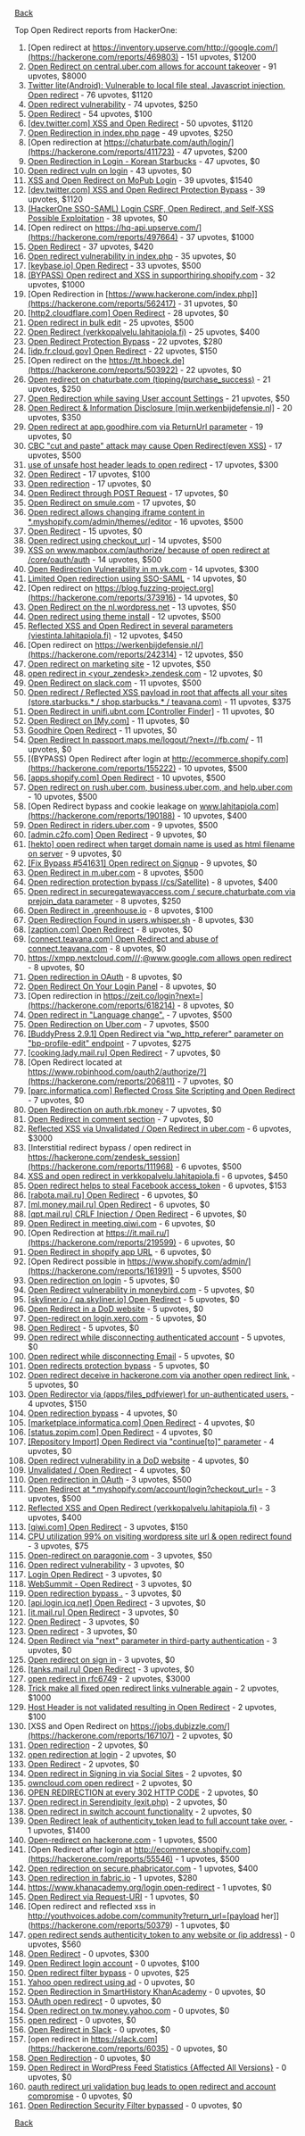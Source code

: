[Back](../README.md)

Top Open Redirect reports from HackerOne:

1. [Open redirect at https://inventory.upserve.com/http://google.com/](https://hackerone.com/reports/469803) - 151 upvotes, $1200
2. [Open Redirect on central.uber.com allows for account takeover](https://hackerone.com/reports/206591) - 91 upvotes, $8000
3. [Twitter lite(Android): Vulnerable to local file steal, Javascript injection, Open redirect](https://hackerone.com/reports/499348) - 76 upvotes, $1120
4. [Open redirect vulnerability](https://hackerone.com/reports/380760) - 74 upvotes, $250
5. [Open Redirect](https://hackerone.com/reports/504751) - 54 upvotes, $100
6. [[dev.twitter.com] XSS and Open Redirect](https://hackerone.com/reports/260744) - 50 upvotes, $1120
7. [Open Redirection in index.php page](https://hackerone.com/reports/320376) - 49 upvotes, $250
8. [Open redirection at https://chaturbate.com/auth/login/](https://hackerone.com/reports/411723) - 47 upvotes, $200
9. [Open Redirection in Login - Korean Starbucks](https://hackerone.com/reports/380939) - 47 upvotes, $0
10. [Open redirect vuln on login](https://hackerone.com/reports/608031) - 43 upvotes, $0
11. [XSS and Open Redirect on MoPub Login](https://hackerone.com/reports/683298) - 39 upvotes, $1540
12. [[dev.twitter.com] XSS and Open Redirect Protection Bypass](https://hackerone.com/reports/330008) - 39 upvotes, $1120
13. [(HackerOne SSO-SAML) Login CSRF, Open Redirect, and Self-XSS Possible Exploitation](https://hackerone.com/reports/171398) - 38 upvotes, $0
14. [Open redirect on https://hq-api.upserve.com/](https://hackerone.com/reports/497664) - 37 upvotes, $1000
15. [Open Redirect](https://hackerone.com/reports/246897) - 37 upvotes, $420
16. [Open redirect vulnerability in index.php](https://hackerone.com/reports/439075) - 35 upvotes, $0
17. [[keybase.io] Open Redirect](https://hackerone.com/reports/87027) - 33 upvotes, $500
18. [(BYPASS) Open redirect and XSS in supporthiring.shopify.com](https://hackerone.com/reports/158434) - 32 upvotes, $1000
19. [Open Redirection in [https://www.hackerone.com/index.php]](https://hackerone.com/reports/562417) - 31 upvotes, $0
20. [[http2.cloudflare.com] Open Redirect](https://hackerone.com/reports/193027) - 28 upvotes, $0
21. [Open redirect in bulk edit](https://hackerone.com/reports/169759) - 25 upvotes, $500
22. [Open Redirect (verkkopalvelu.lahitapiola.fi)](https://hackerone.com/reports/179328) - 25 upvotes, $400
23. [Open Redirect Protection Bypass](https://hackerone.com/reports/283460) - 22 upvotes, $280
24. [[idp.fr.cloud.gov] Open Redirect](https://hackerone.com/reports/387007) - 22 upvotes, $150
25. [Open redirect on the https://tt.hboeck.de](https://hackerone.com/reports/503922) - 22 upvotes, $0
26. [Open redirect on chaturbate.com (tipping/purchase_success)](https://hackerone.com/reports/413426) - 21 upvotes, $250
27. [Open Redirection while saving User account Settings](https://hackerone.com/reports/288219) - 21 upvotes, $50
28. [Open Redirect & Information Disclosure [mijn.werkenbijdefensie.nl]](https://hackerone.com/reports/239503) - 20 upvotes, $350
29. [Open redirect at app.goodhire.com via ReturnUrl parameter](https://hackerone.com/reports/240091) - 19 upvotes, $0
30. [CBC "cut and paste" attack may cause Open Redirect(even XSS)](https://hackerone.com/reports/126203) - 17 upvotes, $500
31. [use of unsafe host header leads to open redirect](https://hackerone.com/reports/210875) - 17 upvotes, $300
32. [Open Redirect](https://hackerone.com/reports/311330) - 17 upvotes, $100
33. [Open redirection](https://hackerone.com/reports/207285) - 17 upvotes, $0
34. [Open Redirect through POST Request](https://hackerone.com/reports/242243) - 17 upvotes, $0
35. [Open Redirect on smule.com](https://hackerone.com/reports/440484) - 17 upvotes, $0
36. [Open redirect allows changing iframe content in *.myshopify.com/admin/themes/<id>/editor](https://hackerone.com/reports/165046) - 16 upvotes, $500
37. [Open Redirect](https://hackerone.com/reports/243001) - 15 upvotes, $0
38. [Open redirect using checkout_url](https://hackerone.com/reports/159522) - 14 upvotes, $500
39. [XSS on www.mapbox.com/authorize/ because of open redirect at /core/oauth/auth](https://hackerone.com/reports/143240) - 14 upvotes, $500
40. [Open Redirection Vulnerability in m.vk.com](https://hackerone.com/reports/347645) - 14 upvotes, $300
41. [Limited Open redirection using SSO-SAML](https://hackerone.com/reports/178345) - 14 upvotes, $0
42. [Open redirect on https://blog.fuzzing-project.org](https://hackerone.com/reports/373916) - 14 upvotes, $0
43. [Open Redirect on the nl.wordpress.net](https://hackerone.com/reports/309058) - 13 upvotes, $50
44. [Open redirect using theme install](https://hackerone.com/reports/101962) - 12 upvotes, $500
45. [Reflected XSS and Open Redirect in several parameters (viestinta.lahitapiola.fi)](https://hackerone.com/reports/191387) - 12 upvotes, $450
46. [Open redirect on https://werkenbijdefensie.nl/](https://hackerone.com/reports/242314) - 12 upvotes, $50
47. [Open redirect on marketing site](https://hackerone.com/reports/219447) - 12 upvotes, $50
48. [open redirect in <your_zendesk>.zendesk.com](https://hackerone.com/reports/99516) - 12 upvotes, $0
49. [Open Redirect on slack.com](https://hackerone.com/reports/140447) - 11 upvotes, $500
50. [Open redirect / Reflected XSS payload in root that affects all your sites (store.starbucks.* / shop.starbucks.* / teavana.com)](https://hackerone.com/reports/196846) - 11 upvotes, $375
51. [Open Redirect in unifi.ubnt.com [Controller Finder]](https://hackerone.com/reports/141355) - 11 upvotes, $0
52. [Open Redirect on [My.com]](https://hackerone.com/reports/244721) - 11 upvotes, $0
53. [Goodhire Open Redirect](https://hackerone.com/reports/277078) - 11 upvotes, $0
54. [Open Redirect In passport.maps.me/logout/?next=//fb.com/](https://hackerone.com/reports/448841) - 11 upvotes, $0
55. [(BYPASS) Open Redirect after login at http://ecommerce.shopify.com](https://hackerone.com/reports/155222) - 10 upvotes, $500
56. [[apps.shopify.com] Open Redirect](https://hackerone.com/reports/160047) - 10 upvotes, $500
57. [Open redirect on rush.uber.com, business.uber.com, and help.uber.com](https://hackerone.com/reports/126070) - 10 upvotes, $500
58. [Open Redirect bypass and cookie leakage on www.lahitapiola.com](https://hackerone.com/reports/190188) - 10 upvotes, $400
59. [Open Redirect in riders.uber.com](https://hackerone.com/reports/125003) - 9 upvotes, $500
60. [[admin.c2fo.com] Open Redirect](https://hackerone.com/reports/39198) - 9 upvotes, $0
61. [[hekto] open redirect when target domain name is used as html filename on server](https://hackerone.com/reports/320693) - 9 upvotes, $0
62. [[Fix Bypass #541631] Open redirect on Signup](https://hackerone.com/reports/541948) - 9 upvotes, $0
63. [Open Redirect in m.uber.com](https://hackerone.com/reports/125000) - 8 upvotes, $500
64. [Open redirection protection bypass (/cs/Satellite)](https://hackerone.com/reports/164895) - 8 upvotes, $400
65. [Open redirect in securegatewayaccess.com / secure.chaturbate.com via prejoin_data parameter](https://hackerone.com/reports/400982) - 8 upvotes, $250
66. [Open Redirect in <customer>.greenhouse.io](https://hackerone.com/reports/203726) - 8 upvotes, $100
67. [Open Redirection Found in users.whisper.sh](https://hackerone.com/reports/261592) - 8 upvotes, $30
68. [[zaption.com] Open Redirect](https://hackerone.com/reports/45516) - 8 upvotes, $0
69. [[connect.teavana.com] Open Redirect and abuse of connect.teavana.com](https://hackerone.com/reports/217430) - 8 upvotes, $0
70. [https://xmpp.nextcloud.com///;@www.google.com allows open redirect](https://hackerone.com/reports/211213) - 8 upvotes, $0
71. [Open redirection in OAuth](https://hackerone.com/reports/405697) - 8 upvotes, $0
72. [Open Redirect On Your Login Panel](https://hackerone.com/reports/473064) - 8 upvotes, $0
73. [Open redirection in https://zeit.co/login?next=](https://hackerone.com/reports/618214) - 8 upvotes, $0
74. [Open redirect in "Language change".](https://hackerone.com/reports/52035) - 7 upvotes, $500
75. [Open Redirection on Uber.com](https://hackerone.com/reports/119236) - 7 upvotes, $500
76. [[BuddyPress 2.9.1] Open Redirect via "wp_http_referer" parameter on "bp-profile-edit" endpoint](https://hackerone.com/reports/277502) - 7 upvotes, $275
77. [[cooking.lady.mail.ru] Open Redirect](https://hackerone.com/reports/192373) - 7 upvotes, $0
78. [Open Redirect located at https://www.robinhood.com/oauth2/authorize/?](https://hackerone.com/reports/206811) - 7 upvotes, $0
79. [[parc.informatica.com] Reflected Cross Site Scripting and Open Redirect](https://hackerone.com/reports/178278) - 7 upvotes, $0
80. [Open Redirection on auth.rbk.money](https://hackerone.com/reports/295865) - 7 upvotes, $0
81. [Open Redirect in comment section](https://hackerone.com/reports/603196) - 7 upvotes, $0
82. [Reflected XSS via Unvalidated / Open Redirect in uber.com](https://hackerone.com/reports/125791) - 6 upvotes, $3000
83. [Interstitial redirect bypass / open redirect in https://hackerone.com/zendesk_session](https://hackerone.com/reports/111968) - 6 upvotes, $500
84. [XSS and open redirect in verkkopalvelu.lahitapiola.fi](https://hackerone.com/reports/183796) - 6 upvotes, $450
85. [Open redirect helps to steal Facebook access_token](https://hackerone.com/reports/99435) - 6 upvotes, $153
86. [[rabota.mail.ru] Open Redirect](https://hackerone.com/reports/87804) - 6 upvotes, $0
87. [[ml.money.mail.ru] Open Redirect](https://hackerone.com/reports/192375) - 6 upvotes, $0
88. [[qpt.mail.ru] CRLF Injection / Open Redirect](https://hackerone.com/reports/181939) - 6 upvotes, $0
89. [Open Redirect in meeting.qiwi.com](https://hackerone.com/reports/100200) - 6 upvotes, $0
90. [Open Redirection at https://it.mail.ru/](https://hackerone.com/reports/219599) - 6 upvotes, $0
91. [Open Redirect in shopify app URL](https://hackerone.com/reports/226408) - 6 upvotes, $0
92. [Open Redirect possible in https://www.shopify.com/admin/](https://hackerone.com/reports/161991) - 5 upvotes, $500
93. [Open redirection on login](https://hackerone.com/reports/123172) - 5 upvotes, $0
94. [Open Redirect vulnerability in moneybird.com](https://hackerone.com/reports/131728) - 5 upvotes, $0
95. [[skyliner.io / qa.skyliner.io] Open Redirect](https://hackerone.com/reports/163124) - 5 upvotes, $0
96. [Open Redirect in a DoD website](https://hackerone.com/reports/187006) - 5 upvotes, $0
97. [Open-redirect on login.xero.com](https://hackerone.com/reports/122054) - 5 upvotes, $0
98. [Open Redirect](https://hackerone.com/reports/219458) - 5 upvotes, $0
99. [Open redirect while disconnecting authenticated account](https://hackerone.com/reports/224317) - 5 upvotes, $0
100. [Open redirect while disconnecting Email](https://hackerone.com/reports/238117) - 5 upvotes, $0
101. [Open redirects protection bypass](https://hackerone.com/reports/236599) - 5 upvotes, $0
102. [Open redirect deceive in hackerone.com via another open redirect link.](https://hackerone.com/reports/296706) - 5 upvotes, $0
103. [Open Redirector via (apps/files_pdfviewer) for un-authenticated users.](https://hackerone.com/reports/131082) - 4 upvotes, $150
104. [Open redirection bypass](https://hackerone.com/reports/127741) - 4 upvotes, $0
105. [[marketplace.informatica.com] Open Redirect](https://hackerone.com/reports/123625) - 4 upvotes, $0
106. [[status.zopim.com] Open Redirect](https://hackerone.com/reports/104896) - 4 upvotes, $0
107. [[Repository Import] Open Redirect via "continue[to]" parameter](https://hackerone.com/reports/215970) - 4 upvotes, $0
108. [Open redirect vulnerability in a DoD website](https://hackerone.com/reports/187969) - 4 upvotes, $0
109. [Unvalidated / Open Redirect](https://hackerone.com/reports/188338) - 4 upvotes, $0
110. [Open redirection in OAuth](https://hackerone.com/reports/55525) - 3 upvotes, $500
111. [Open Redirect at *.myshopify.com/account/login?checkout_url=](https://hackerone.com/reports/103772) - 3 upvotes, $500
112. [Reflected XSS and Open Redirect (verkkopalvelu.lahitapiola.fi)](https://hackerone.com/reports/194207) - 3 upvotes, $400
113. [[qiwi.com] Open Redirect](https://hackerone.com/reports/38157) - 3 upvotes, $150
114. [CPU utilization 99% on visiting wordpress site url & open redirect found](https://hackerone.com/reports/129091) - 3 upvotes, $75
115. [Open-redirect on paragonie.com](https://hackerone.com/reports/113112) - 3 upvotes, $50
116. [Open redirect vulnerability](https://hackerone.com/reports/2731) - 3 upvotes, $0
117. [Login Open Redirect](https://hackerone.com/reports/131552) - 3 upvotes, $0
118. [WebSummit - Open Redirect](https://hackerone.com/reports/172746) - 3 upvotes, $0
119. [Open redirection bypass .](https://hackerone.com/reports/144525) - 3 upvotes, $0
120. [[api.login.icq.net] Open Redirect](https://hackerone.com/reports/113332) - 3 upvotes, $0
121. [[it.mail.ru] Open Redirect](https://hackerone.com/reports/96474) - 3 upvotes, $0
122. [Open Redirect](https://hackerone.com/reports/177485) - 3 upvotes, $0
123. [Open redirect](https://hackerone.com/reports/214034) - 3 upvotes, $0
124. [Open Redirect via "next" parameter in third-party authentication](https://hackerone.com/reports/223326) - 3 upvotes, $0
125. [Open redirect on sign in](https://hackerone.com/reports/231760) - 3 upvotes, $0
126. [[tanks.mail.ru] Open Redirect](https://hackerone.com/reports/201838) - 3 upvotes, $0
127. [open redirect in rfc6749](https://hackerone.com/reports/26962) - 2 upvotes, $3000
128. [Trick make all fixed open redirect links vulnerable again](https://hackerone.com/reports/104087) - 2 upvotes, $1000
129. [Host Header is not validated resulting in Open Redirect](https://hackerone.com/reports/7357) - 2 upvotes, $100
130. [XSS and Open Redirect on https://jobs.dubizzle.com/](https://hackerone.com/reports/167107) - 2 upvotes, $0
131. [Open redirection](https://hackerone.com/reports/132251) - 2 upvotes, $0
132. [open redirection at login](https://hackerone.com/reports/116315) - 2 upvotes, $0
133. [Open Redirect](https://hackerone.com/reports/210384) - 2 upvotes, $0
134. [Open redirect in Signing in via Social Sites](https://hackerone.com/reports/223718) - 2 upvotes, $0
135. [owncloud.com open redirect](https://hackerone.com/reports/258632) - 2 upvotes, $0
136. [OPEN REDIRECTION at every 302 HTTP CODE](https://hackerone.com/reports/369447) - 2 upvotes, $0
137. [Open redirect in Serendipity (exit.php)](https://hackerone.com/reports/373932) - 2 upvotes, $0
138. [Open redirect in switch account functionality](https://hackerone.com/reports/390663) - 2 upvotes, $0
139. [Open Redirect leak of authenticity_token lead to full account take over.](https://hackerone.com/reports/49759) - 1 upvotes, $1400
140. [Open-redirect on hackerone.com](https://hackerone.com/reports/57163) - 1 upvotes, $500
141. [Open Redirect after login at http://ecommerce.shopify.com](https://hackerone.com/reports/55546) - 1 upvotes, $500
142. [Open redirection on secure.phabricator.com](https://hackerone.com/reports/25160) - 1 upvotes, $400
143. [Open redirection in fabric.io](https://hackerone.com/reports/39631) - 1 upvotes, $280
144. [https://www.khanacademy.org/login open-redirect](https://hackerone.com/reports/6357) - 1 upvotes, $0
145. [Open Redirect via Request-URI](https://hackerone.com/reports/15298) - 1 upvotes, $0
146. [Open redirect and reflected xss in http://youthvoices.adobe.com/community?return_url=[payload her]](https://hackerone.com/reports/50379) - 1 upvotes, $0
147. [open redirect sends authenticity_token to any website or (ip address)](https://hackerone.com/reports/50752) - 0 upvotes, $560
148. [Open Redirect](https://hackerone.com/reports/14699) - 0 upvotes, $300
149. [Open Redirect login account](https://hackerone.com/reports/16718) - 0 upvotes, $100
150. [Open redirect filter bypass](https://hackerone.com/reports/76738) - 0 upvotes, $25
151. [Yahoo open redirect using ad](https://hackerone.com/reports/2322) - 0 upvotes, $0
152. [Open Redirection in SmartHistory KhanAcademy](https://hackerone.com/reports/6564) - 0 upvotes, $0
153. [OAuth open redirect](https://hackerone.com/reports/7900) - 0 upvotes, $0
154. [Open redirect on tw.money.yahoo.com](https://hackerone.com/reports/4570) - 0 upvotes, $0
155. [open redirect](https://hackerone.com/reports/2414) - 0 upvotes, $0
156. [Open Redirect in Slack](https://hackerone.com/reports/4549) - 0 upvotes, $0
157. [open redirect in https://slack.com](https://hackerone.com/reports/6035) - 0 upvotes, $0
158. [Open Redirection](https://hackerone.com/reports/12949) - 0 upvotes, $0
159. [Open Redirect in WordPress Feed Statistics {Affected All Versions}](https://hackerone.com/reports/22142) - 0 upvotes, $0
160. [oauth redirect uri validation bug leads to open redirect and account compromise](https://hackerone.com/reports/20661) - 0 upvotes, $0
161. [Open Redirection Security Filter bypassed](https://hackerone.com/reports/44157) - 0 upvotes, $0


[Back](../README.md)